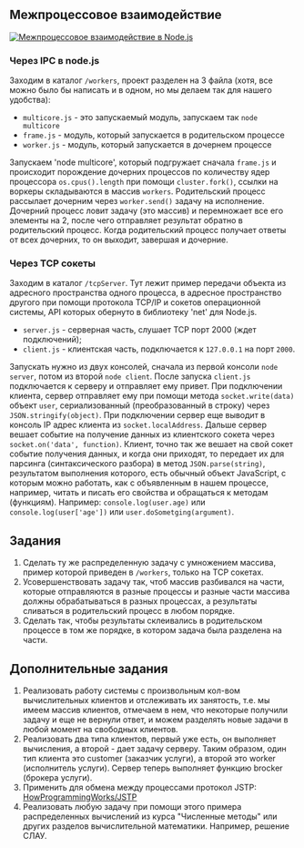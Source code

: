 ## Межпроцессовое взаимодействие
[![Межпроцессовое взаимодействие в Node.js](https://img.youtube.com/vi/2OXWZFMvfbc/0.jpg)](https://www.youtube.com/watch?v=2OXWZFMvfbc)

### Через IPC в node.js

Заходим в каталог `/workers`, проект разделен на 3 файла (хотя, все можно было
бы написать и в одном, но мы делаем так для нашего удобства):

* `multicore.js` - это запускаемый модуль, запускаем так `node multicore`
* `frame.js` - модуль, который запускается в родительском процессе
* `worker.js` - модуль, который запускается в дочернем процессе

Запускаем 'node multicore', который подгружает сначала `frame.js` и происходит
порождение дочерних процессов по количеству ядер процессора
`os.cpus().length` при помощи `cluster.fork()`, ссылки на воркеры
складываются в массив `workers`. Родительский процесс рассылает дочерним через
`worker.send()` задачу на исполнение. Дочерний процесс ловит задачу (это
массив) и перемножает все его элементы на 2, после чего отправляет результат
обратно в родительский процесс. Когда родительский процесс получает ответы от
всех дочерних, то он выходит, завершая и дочерние.

### Через TCP сокеты

Заходим в каталог `/tcpServer`. Тут лежит пример передачи объекта из адресного
пространства одного процесса, в адресное пространство другого при помощи
протокола TCP/IP и сокетов операционной системы, API которых обернуто в
библиотеку 'net' для Node.js.

* `server.js` - серверная часть, слушает TCP порт 2000 (ждет подключений);
* `client.js` - клиентская часть, подключается к `127.0.0.1` на порт `2000`.

Запускать нужно из двух консолей, сначала из первой консоли `node server`, потом
из второй `node client`. После запуска `client.js` подключается к серверу и
отправляет ему привет. При подключении клиента, сервер отправляет ему при помощи
метода `socket.write(data)` объект `user`, сериализованный (преобразованный в
строку) через `JSON.stringify(object)`. При подключении сервер еще выводит в
консоль IP адрес клиента из `socket.localAddress`. Дальше сервер вешает событие
на получение данных из клиентского сокета через `socket.on('data', function)`.
Клиент, точно так же вешает на свой сокет событие получения данных, и когда они
приходят, то передает их для парсинга (синтаксического разбора) в метод
`JSON.parse(string)`, результатом выполнения которого, есть обычный объект
JavaScript, с которым можно работать, как с объявленным в нашем процессе,
например, читать и писать его свойства и обращаться к методам (функциям).
Например: `console.log(user.age)` или `console.log(user['age'])` или
`user.doSometging(argument)`.

## Задания

1. Сделать ту же распределенную задачу с умножением массива, пример которой
приведен в `/workers`, только на TCP сокетах.
2. Усовершенствовать задачу так, чтоб массив разбивался на части, которые
отправляются в разные процессы и разные части массива должны обрабатываться в
разных процессах, а результаты сливаться в родительский процесс в любом порядке.
3. Сделать так, чтобы результаты склеивались в родительском процессе в том же
порядке, в котором задача была разделена на части.

## Дополнительные задания

1. Реализовать работу системы с произвольным кол-вом вычислительных клиентов
и отслеживать их занятость, т.е. мы имеем массив клиентов, отмечаем в нем, что
некоторые получили задачу и еще не вернули ответ, и можем разделять новые задачи
в любой момент на свободных клиентов.
2. Реализовать два типа клиентов, первый уже есть, он выполняет вычисления, а
второй - дает задачу серверу. Таким образом, один тип клиента это customer
(заказчик услуги), а второй это worker (исполнитель услуги). Сервер теперь
выполняет функцию brocker (брокера услуги).
3. Применить для обмена между процессами протокол JSTP:
[HowProgrammingWorks/JSTP](https://github.com/HowProgrammingWorks/JSTP)
4. Реализовать любую задачу при помощи этого примера распределенных вычислений
из курса "Численные методы" или других разделов вычислительной математики.
Например, решение СЛАУ.
